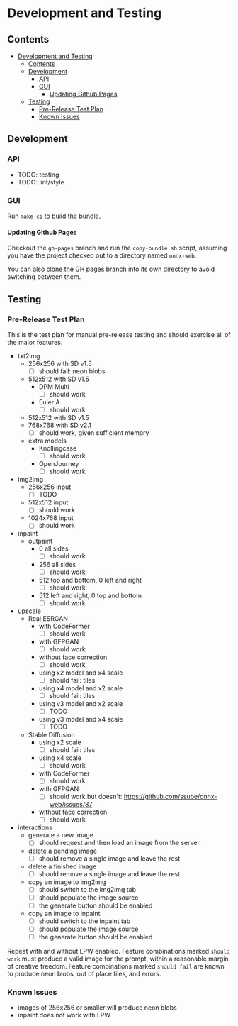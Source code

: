 # Development and Testing

## Contents

- [Development and Testing](#development-and-testing)
  - [Contents](#contents)
  - [Development](#development)
    - [API](#api)
    - [GUI](#gui)
      - [Updating Github Pages](#updating-github-pages)
  - [Testing](#testing)
    - [Pre-Release Test Plan](#pre-release-test-plan)
    - [Known Issues](#known-issues)

## Development

### API

- TODO: testing
- TODO: lint/style

### GUI

Run `make ci` to build the bundle.

#### Updating Github Pages

Checkout the `gh-pages` branch and run the `copy-bundle.sh` script, assuming you have the project
checked out to a directory named `onnx-web`.

You can also clone the GH pages branch into its own directory to avoid switching between them.

## Testing

### Pre-Release Test Plan

This is the test plan for manual pre-release testing and should exercise all of the major features.

- txt2img
  - 256x256 with SD v1.5
    - [ ] should fail: neon blobs
  - 512x512 with SD v1.5
    - DPM Multi
      - [ ] should work
    - Euler A
      - [ ] should work
  - 512x512 with SD v1.5
  - 768x768 with SD v2.1
    - [ ] should work, given sufficient memory
  - extra models
    - Knollingcase
      - [ ] should work
    - OpenJourney
      - [ ] should work
- img2img
  - 256x256 input
    - [ ] TODO
  - 512x512 input
    - [ ] should work
  - 1024x768 input
    - [ ] should work
- inpaint
  - outpaint
    - 0 all sides
      - [ ] should work
    - 256 all sides
      - [ ] should work
    - 512 top and bottom, 0 left and right
      - [ ] should work
    - 512 left and right, 0 top and bottom
      - [ ] should work
- upscale
  - Real ESRGAN
    - with CodeFormer
      - [ ] should work
    - with GFPGAN
      - [ ] should work
    - without face correction
      - [ ] should work
    - using x2 model and x4 scale
      - [ ] should fail: tiles
    - using x4 model and x2 scale
      - [ ] should fail: tiles
    - using v3 model and x2 scale
      - [ ] TODO
    - using v3 model and x4 scale
      - [ ] TODO
  - Stable Diffusion
    - using x2 scale
      - [ ] should fail: tiles
    - using x4 scale
      - [ ] should work
    - with CodeFormer
      - [ ] should work
    - with GFPGAN
      - [ ] should work but doesn't: https://github.com/ssube/onnx-web/issues/87
    - without face correction
      - [ ] should work
- interactions
  - generate a new image
    - [ ] should request and then load an image from the server
  - delete a pending image
    - [ ] should remove a single image and leave the rest
  - delete a finished image
    - [ ] should remove a single image and leave the rest
  - copy an image to img2img
    - [ ] should switch to the img2img tab
    - [ ] should populate the image source
    - [ ] the generate button should be enabled
  - copy an image to inpaint
    - [ ] should switch to the inpaint tab
    - [ ] should populate the image source
    - [ ] the generate button should be enabled

Repeat with and without LPW enabled. Feature combinations marked `should work` must produce a valid image for the
prompt, within a reasonable margin of creative freedom. Feature combinations marked `should fail` are known to produce
neon blobs, out of place tiles, and errors.

### Known Issues

- images of 256x256 or smaller will produce neon blobs
- inpaint does not work with LPW
